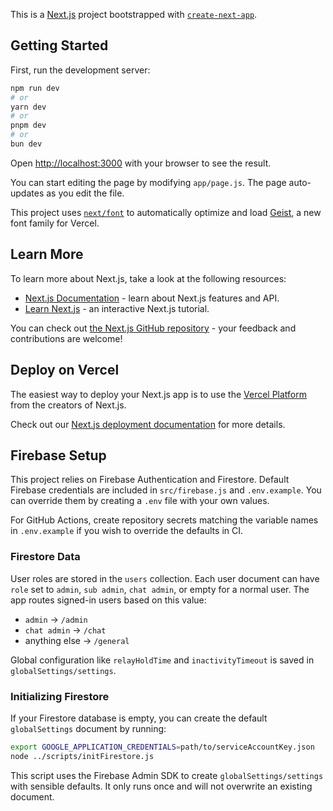 This is a [Next.js](https://nextjs.org) project bootstrapped with [`create-next-app`](https://github.com/vercel/next.js/tree/canary/packages/create-next-app).

## Getting Started

First, run the development server:

```bash
npm run dev
# or
yarn dev
# or
pnpm dev
# or
bun dev
```

Open [http://localhost:3000](http://localhost:3000) with your browser to see the result.

You can start editing the page by modifying `app/page.js`. The page auto-updates as you edit the file.

This project uses [`next/font`](https://nextjs.org/docs/app/building-your-application/optimizing/fonts) to automatically optimize and load [Geist](https://vercel.com/font), a new font family for Vercel.

## Learn More

To learn more about Next.js, take a look at the following resources:

- [Next.js Documentation](https://nextjs.org/docs) - learn about Next.js features and API.
- [Learn Next.js](https://nextjs.org/learn) - an interactive Next.js tutorial.

You can check out [the Next.js GitHub repository](https://github.com/vercel/next.js) - your feedback and contributions are welcome!

## Deploy on Vercel

The easiest way to deploy your Next.js app is to use the [Vercel Platform](https://vercel.com/new?utm_medium=default-template&filter=next.js&utm_source=create-next-app&utm_campaign=create-next-app-readme) from the creators of Next.js.

Check out our [Next.js deployment documentation](https://nextjs.org/docs/app/building-your-application/deploying) for more details.

## Firebase Setup

This project relies on Firebase Authentication and Firestore. Default Firebase credentials are included in `src/firebase.js` and `.env.example`. You can override them by creating a `.env` file with your own values.

For GitHub Actions, create repository secrets matching the variable names in `.env.example` if you wish to override the defaults in CI.

### Firestore Data

User roles are stored in the `users` collection. Each user document can have `role` set to `admin`, `sub admin`, `chat admin`, or empty for a normal user. The app routes signed-in users based on this value:

- `admin` -> `/admin`
- `chat admin` -> `/chat`
- anything else -> `/general`

Global configuration like `relayHoldTime` and `inactivityTimeout` is saved in `globalSettings/settings`.

### Initializing Firestore

If your Firestore database is empty, you can create the default `globalSettings` document by running:

```bash
export GOOGLE_APPLICATION_CREDENTIALS=path/to/serviceAccountKey.json
node ../scripts/initFirestore.js
```

This script uses the Firebase Admin SDK to create `globalSettings/settings` with sensible defaults. It only runs once and will not overwrite an existing document.

